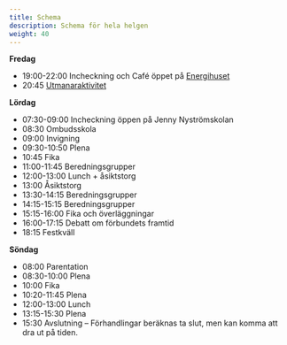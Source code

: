 ```yaml
---
title: Schema
description: Schema för hela helgen
weight: 40
---
```


**Fredag**
* 19:00-22:00 Incheckning och Café öppet på [Energihuset](https://maps.app.goo.gl/xo17vfZ6xmsgrMTg8)
* 20:45 [Utmanaraktivitet](https://fm2025.se/docs/utmanare/)

**Lördag**
* 07:30-09:00 Incheckning öppen på Jenny Nyströmskolan
* 08:30 Ombudsskola
* 09:00 Invigning
* 09:30-10:50 Plena
* 10:45 Fika
* 11:00-11:45 Beredningsgrupper
* 12:00-13:00 Lunch + åsiktstorg
* 13:00 Åsiktstorg
* 13:30-14:15 Beredningsgrupper
* 14:15-15:15 Beredningsgrupper
* 15:15-16:00 Fika och överläggningar
* 16:00-17:15 Debatt om förbundets framtid
* 18:15 Festkväll

**Söndag**
* 08:00 Parentation
* 08:30-10:00 Plena
* 10:00 Fika
* 10:20-11:45 Plena
* 12:00-13:00 Lunch
* 13:15-15:30 Plena
* 15:30 Avslutning – Förhandlingar beräknas ta slut, men kan komma att dra ut på tiden.
